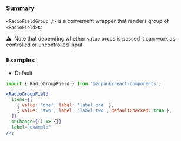 ### Summary

`<RadioFieldGroup />` is a convenient wrapper that renders group of `<RadioField>`s:

⚠️ &nbsp;Note that depending whether `value` props is passed it can work as controlled or uncontrolled input

### Examples

- Default

```jsx
import { RadioGroupField } from '@zopauk/react-components';

<RadioGroupField
  items={[
    { value: 'one', label: 'label one' },
    { value: 'two', label: 'label two', defaultChecked: true },
  ]}
  onChange={() => {}}
  label="example"
/>;
```
